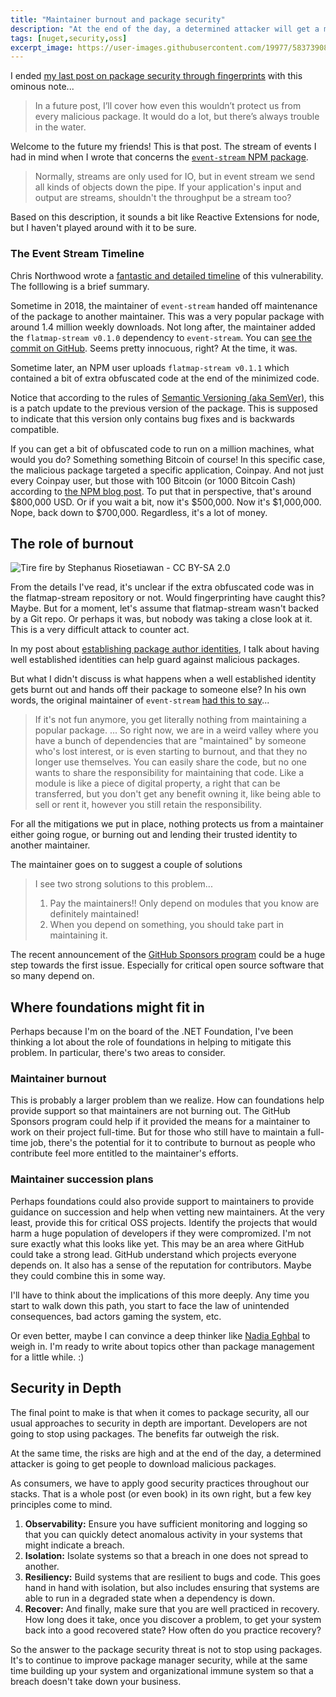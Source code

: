 ```yaml
---
title: "Maintainer burnout and package security"
description: "At the end of the day, a determined attacker will get a malicious package in the package feed. Sometimes this is enabled by maintainer burnout. So what can we do? How do we mitigate this and provide security in depth?"
tags: [nuget,security,oss]
excerpt_image: https://user-images.githubusercontent.com/19977/58373908-23d32d00-7eea-11e9-8a36-b894d67bbb4a.jpg
---
```


I ended [my last post on package security through fingerprints](https://haacked.com/archive/2019/05/13/package-fingerprint/) with this ominous note...

> In a future post, I’ll cover how even this wouldn’t protect us from every malicious package. It would do a lot, but there’s always trouble in the water.

Welcome to the future my friends! This is that post. The stream of events I had in mind when I wrote that concerns the [`event-stream` NPM package](https://www.npmjs.com/package/event-stream).

> Normally, streams are only used for IO, but in event stream we send all kinds of objects down the pipe. If your application's input and output are streams, shouldn't the throughput be a stream too?

Based on this description, it sounds a bit like Reactive Extensions for node, but I haven't played around with it to be sure.

### The Event Stream Timeline

Chris Northwood wrote a [fantastic and detailed timeline](https://medium.com/@cnorthwood/todays-javascript-trash-fire-and-pile-on-f3efcf8ac8c7) of this vulnerability. The folllowing is a brief summary.

Sometime in 2018, the maintainer of `event-stream` handed off maintenance of the package to another maintainer. This was a very popular package with around 1.4 million weekly downloads. Not long after, the maintainer added the `flatmap-stream v0.1.0` dependency to `event-stream`. You can [see the commit on GitHub](https://github.com/dominictarr/event-stream/commit/e3163361fed01384c986b9b4c18feb1fc42b8285#diff-b9cfc7f2cdf78a7f4b91a753d10865a2). Seems pretty innocuous, right? At the time, it was.

Sometime later, an NPM user uploads `flatmap-stream v0.1.1` which contained a bit of extra obfuscated code at the end of the minimized code.

Notice that according to the rules of [Semantic Versioning (aka SemVer)](https://semver.org/), this is a patch update to the previous version of the package. This is supposed to indicate that this version only contains bug fixes and is backwards compatible.

If you can get a bit of obfuscated code to run on a million machines, what would you do? Something something Bitcoin of course! In this specific case, the malicious package targeted a specific application, Coinpay. And not just every Coinpay user, but those with 100 Bitcoin (or 1000 Bitcoin Cash) according to [the NPM blog post](https://blog.npmjs.org/post/180565383195/details-about-the-event-stream-incident). To put that in perspective, that's around $800,000 USD. Or if you wait a bit, now it's $500,000. Now it's $1,000,000. Nope, back down to $700,000. Regardless, it's a lot of money.

## The role of burnout

![Tire fire by Stephanus Riosetiawan - CC BY-SA 2.0](https://user-images.githubusercontent.com/19977/58373908-23d32d00-7eea-11e9-8a36-b894d67bbb4a.jpg)

From the details I've read, it's unclear if the extra obfuscated code was in the flatmap-stream repository or not. Would fingerprinting have caught this? Maybe. But for a moment, let's assume that flatmap-stream wasn't backed by a Git repo. Or perhaps it was, but nobody was taking a close look at it. This is a very difficult attack to counter act.

In my post about [establishing package author identities](https://haacked.com/archive/2019/05/10/friend-signing-packgages/), I talk about having well established identities can help guard against malicious packages.

But what I didn't discuss is what happens when a well established identity gets burnt out and hands off their package to someone else? In his own words, the original maintainer of `event-stream` [had this to say](https://gist.github.com/dominictarr/9fd9c1024c94592bc7268d36b8d83b3a)...

> If it's not fun anymore, you get literally nothing from maintaining a popular package.
> ...
> So right now, we are in a weird valley where you have a bunch of dependencies that are "maintained" by someone who's lost interest, or is even starting to burnout, and that they no longer use themselves. You can easily share the code, but no one wants to share the responsibility for maintaining that code. Like a module is like a piece of digital property, a right that can be transferred, but you don't get any benefit owning it, like being able to sell or rent it, however you still retain the responsibility.

For all the mitigations we put in place, nothing protects us from a maintainer either going rogue, or burning out and lending their trusted identity to another maintainer.

The maintainer goes on to suggest a couple of solutions

> I see two strong solutions to this problem...
>
> 1. Pay the maintainers!! Only depend on modules that you know are definitely maintained!
> 2. When you depend on something, you should take part in maintaining it.

The recent announcement of the [GitHub Sponsors program](https://github.com/sponsors) could be a huge step towards the first issue. Especially for critical open source software that so many depend on.

## Where foundations might fit in

Perhaps because I'm on the board of the .NET Foundation, I've been thinking a lot about the role of foundations in helping to mitigate this problem. In particular, there's two areas to consider.

### Maintainer burnout

This is probably a larger problem than we realize. How can foundations help provide support so that maintainers are not burning out. The GitHub Sponsors program could help if it provided the means for a maintainer to work on their project full-time. But for those who still have to maintain a full-time job, there's the potential for it to contribute to burnout as people who contribute feel more entitled to the maintainer's efforts.

### Maintainer succession plans

Perhaps foundations could also provide support to maintainers to provide guidance on succession and help when vetting new maintainers. At the very least, provide this for critical OSS projects. Identify the projects that would harm a huge population of developers if they were compromized. I'm not sure exactly what this looks like yet. This may be an area where GitHub could take a strong lead. GitHub understand which projects everyone depends on. It also has a sense of the reputation for contributors. Maybe they could combine this in some way.

I'll have to think about the implications of this more deeply. Any time you start to walk down this path, you start to face the law of unintended consequences, bad actors gaming the system, etc.

Or even better, maybe I can convince a deep thinker like [Nadia Eghbal](https://nadiaeghbal.com/) to weigh in. I'm ready to write about topics other than package management for a little while. :)

## Security in Depth

The final point to make is that when it comes to package security, all our usual approaches to security in depth are important. Developers are not going to stop using packages. The benefits far outweigh the risk.

At the same time, the risks are high and at the end of the day, a determined attacker is going to get people to download malicious packages.

As consumers, we have to apply good security practices throughout our stacks. That is a whole post (or even book) in its own right, but a few key principles come to mind.

1. __Observability:__ Ensure you have sufficient monitoring and logging so that you can quickly detect anomalous activity in your systems that might indicate a breach.
2. __Isolation:__ Isolate systems so that a breach in one does not spread to another.
3. __Resiliency:__ Build systems that are resilient to bugs and code. This goes hand in hand with isolation, but also includes ensuring that systems are able to run in a degraded state when a dependency is down.
4. __Recover:__ And finally, make sure that you are well practiced in recovery. How long does it take, once you discover a problem, to get your system back into a good recovered state? How often do you practice recovery?

So the answer to the package security threat is not to stop using packages. It's to continue to improve package manager security, while at the same time building up your system and organizational immune system so that a breach doesn't take down your business.
